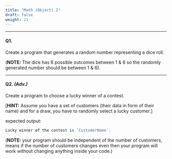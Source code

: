 ```yaml
---
title: "Math (Object) 2"
draft: false
weight: 21
---
```


---

#### Q1.

Create a program that generates a random number representing a dice roll.

(**NOTE:** The dice has 6 possible outcomes between 1 & 6 so the randomly generated number should be between 1 & 6).

---

#### Q2. _(Adv.)_

Create a program to choose a lucky winner of a contest.

[**HINT:** Assume you have a set of customers (their data in form of their name) and for a draw, you have to randomly select a lucky customer.]

expected output: 

```jsx
Lucky winner of the contest is `CustomerName`.
```

(**NOTE:** your program should be independent of the number of customers, means if the number of customers changes even then your program will work without changing anything inside your code.)